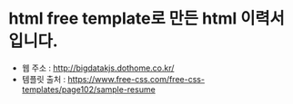 # html free template로 만든 html 이력서입니다.
- 웹 주소 : http://bigdatakjs.dothome.co.kr/
- 템플릿 출처 : https://www.free-css.com/free-css-templates/page102/sample-resume
